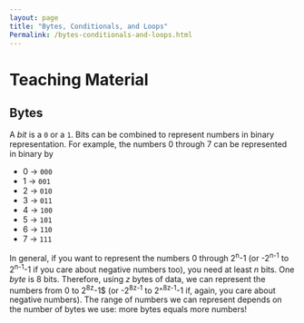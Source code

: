 ```yaml
---
layout: page
title: "Bytes, Conditionals, and Loops"
Permalink: /bytes-conditionals-and-loops.html
---
```


# Teaching Material

## Bytes

A _bit_ is a ``0`` or a ``1``. Bits can be combined to represent numbers in binary representation. For example, the numbers 0 through 7 can be represented in binary by

  - 0 → ``000``
  - 1 → ``001``
  - 2 → ``010``
  - 3 → ``011``
  - 4 → ``100``
  - 5 → ``101``
  - 6 → ``110``
  - 7 → ``111``

In general, if you want to represent the numbers 0 through 2<sup>n</sup>-1 (or -2<sup>n-1</sup> to 2<sup>n-1</sup>-1 if you care about negative numbers too), you need at least _n_ bits. One _byte_ is 8 bits. Therefore, using _z_ bytes of data, we can represent the numbers from 0 to 2<sup>8z</sup>-1$ (or -2<sup>8z-1</sup> to 2^<sup>8z-1</sup>-1 if, again, you care about negative numbers). The range of numbers we can represent depends on the number of bytes we use: more bytes equals more numbers!